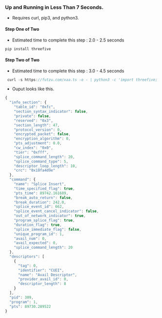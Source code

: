 ### Up and Running in Less Than 7 Seconds.

* Requires curl, pip3, and python3.


#### Step One of Two

* Estimated time to complete this step : 2.0 - 2.5 seconds

```go
pip install threefive


```



#### Step Two of Two
*  Estimated time to complete this step : 3.0 - 4.5 seconds 
```js
 curl -s https://futzu.com/xaa.ts -o - | python3 -c 'import threefive; threefive.decode()' 
```






* Ouput looks like this.
```js
{
  "info_section": {
    "table_id": "0xfc",
    "section_syntax_indicator": false,
    "private": false,
    "reserved": "0x3",
    "section_length": 47,
    "protocol_version": 0,
    "encrypted_packet": false,
    "encryption_algorithm": 0,
    "pts_adjustment": 0.0,
    "cw_index": "0x0",
    "tier": "0xfff",
    "splice_command_length": 20,
    "splice_command_type": 5,
    "descriptor_loop_length": 10,
    "crc": "0x10fa4d9e"
  },
  "command": {
    "name": "Splice Insert",
    "time_specified_flag": true,
    "pts_time": 89742.161689,
    "break_auto_return": false,
    "break_duration": 242.0,
    "splice_event_id": 662,
    "splice_event_cancel_indicator": false,
    "out_of_network_indicator": true,
    "program_splice_flag": true,
    "duration_flag": true,
    "splice_immediate_flag": false,
    "unique_program_id": 1,
    "avail_num": 0,
    "avail_expected": 0,
    "splice_command_length": 20
  },
  "descriptors": [
    {
      "tag": 0,
      "identifier": "CUEI",
      "name": "Avail Descriptor",
      "provider_avail_id": 0,
      "descriptor_length": 8
    }
  ],
  "pid": 309,
  "program": 1,
  "pts": 89730.289522
}

```
